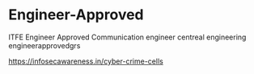 # Engineer-Approved
ITFE Engineer Approved Communication engineer centreal engineering engineerapprovedgrs

https://infosecawareness.in/cyber-crime-cells
